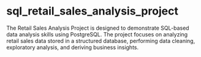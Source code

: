 # sql_retail_sales_analysis_project
The Retail Sales Analysis Project is designed to demonstrate SQL-based data analysis skills using PostgreSQL. The project focuses on analyzing retail sales data stored in a structured database, performing data cleaning, exploratory analysis, and deriving business insights.
